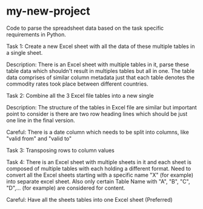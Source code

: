 # my-new-project
Code to parse the spreadsheet data based on the task specific requirements in Python.

Task 1: Create a new Excel sheet with all the data of these multiple tables in a single sheet.

Description: There is an Excel sheet with multiple tables in it, parse these table data which shouldn't result in multiples tables but all in one. The table data comprises of similar column metadata just that each table denotes the commodity rates took place between different countries.

Task 2: Combine all the 3 Excel file tables into a new single

Description: The structure of the tables in Excel file are similar but important point to consider is there are two row heading lines which should be just one line in the final version.

Careful: There is a date column which needs to be split into columns, like "valid from" and "valid to"

Task 3: Transposing rows to column values

Task 4: There is an Excel sheet with multiple sheets in it and each sheet is composed of multiple tables with each holding a different format. Need to convert all the Excel sheets starting with a specific name "X" (for example) into separate excel sheet. Also only certain Table Name with "A", "B", "C", "D",... (for example) are considered for content.

Careful: Have all the sheets tables into one Excel sheet (Preferred)
